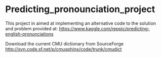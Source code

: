 # Predicting_pronounciation_project
This project in aimed at implementing an alternative code to the solution and problem provided at: https://www.kaggle.com/reppic/predicting-english-pronunciations

Download the current CMU dictionary from SourceForge
http://svn.code.sf.net/p/cmusphinx/code/trunk/cmudict

